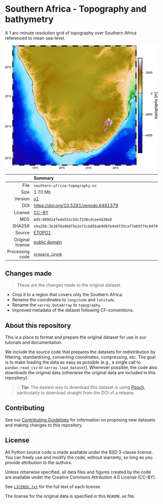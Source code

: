 # Southern Africa - Topography and bathymetry

A 1 arc-minute  resolution grid of topography over Southern Africa referenced to
mean sea-level.

![Southern Africa topography](preview.jpg)

| | Summary |
|--:|:--|
| File | `southern-africa-topography.nc` |
| Size | 1.70 Mb |
| Version | [v1](https://github.com/fatiando-data/southern-africa-topography/releases/latest) |
| DOI | https://doi.org/10.5281/zenodo.6481379 |
| License | [CC-BY](https://creativecommons.org/licenses/by/4.0/) |
| MD5 | `md5:609d14fe4e551c5dcf320cdceedd30e8` |
| SHA256 | `sha256:3e3878a4bdf5e2e71cb85bab9d97e4e9733caf7ab5f74c0d799154fad1b41bef` |
| Source | [ETOPO1](https://doi.org/10.7289/V5C8276M) |
| Original license | [public domain](https://ngdc.noaa.gov/mgg/global/dem_faq.html#sec-2.4) |
| Processing code | [`prepare.ipynb`](https://nbviewer.org/github/fatiando-data/southern-africa-topography/blob/main/prepare.ipynb) |

## Changes made

> These are the changes made to the original dataset.

* Crop it to a region that covers only the Southern Africa.
* Rename the coordinates to `longitude` and `latitude`.
* Rename the `xarray.DataArray` to `topography`.
* Improved metadata of the dataset following CF-conventions.

## About this repository

This is a place to format and prepare the original dataset for use in our
tutorials and documentation.

We include the source code that prepares the datasets for redistribution by
filtering, standardizing, converting coordinates, compressing, etc.
The goal is to make loading the data as easy as possible (e.g., a single call
to `pandas.read_csv` or `xarray.load_dataset`).
Whenever possible, the code also downloads the original data (otherwise the
original data are included in this repository).

> 💡 **Tip:** The easiest way to download this dataset is using
> [Pooch](https://www.fatiando.org/pooch), particularly to download straight
> from the DOI of a release.

## Contributing

See our [Contributing Guidelines][contrib] for information on proposing new
datasets and making changes to this repository.

## License

All Python source code is made available under the BSD 3-clause license. You
can freely use and modify the code, without warranty, so long as you provide
attribution to the authors.

Unless otherwise specified, all data files and figures created by the code are
available under the Creative Commons Attribution 4.0 License (CC-BY).

See [`LICENSE.txt`](LICENSE.txt) for the full text of each license.

The license for the original data is specified in this `README.md` file.


[contrib]: https://github.com/fatiando-data/.github/blob/main/CONTRIBUTING.md
